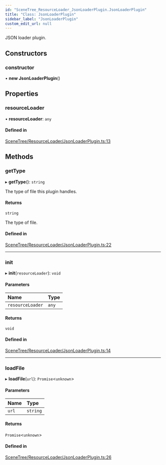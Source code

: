 ```yaml
---
id: "SceneTree_ResourceLoader_JsonLoaderPlugin.JsonLoaderPlugin"
title: "Class: JsonLoaderPlugin"
sidebar_label: "JsonLoaderPlugin"
custom_edit_url: null
---
```




JSON loader plugin.

## Constructors

### constructor

• **new JsonLoaderPlugin**()

## Properties

### resourceLoader

• **resourceLoader**: `any`

#### Defined in

[SceneTree/ResourceLoader/JsonLoaderPlugin.ts:13](https://github.com/ZeaInc/zea-engine/blob/f5f8fb8b9/src/SceneTree/ResourceLoader/JsonLoaderPlugin.ts#L13)

## Methods

### getType

▸ **getType**(): `string`

The type of file this plugin handles.

#### Returns

`string`

The type of file.

#### Defined in

[SceneTree/ResourceLoader/JsonLoaderPlugin.ts:22](https://github.com/ZeaInc/zea-engine/blob/f5f8fb8b9/src/SceneTree/ResourceLoader/JsonLoaderPlugin.ts#L22)

___

### init

▸ **init**(`resourceLoader`): `void`

#### Parameters

| Name | Type |
| :------ | :------ |
| `resourceLoader` | `any` |

#### Returns

`void`

#### Defined in

[SceneTree/ResourceLoader/JsonLoaderPlugin.ts:14](https://github.com/ZeaInc/zea-engine/blob/f5f8fb8b9/src/SceneTree/ResourceLoader/JsonLoaderPlugin.ts#L14)

___

### loadFile

▸ **loadFile**(`url`): `Promise`<`unknown`\>

#### Parameters

| Name | Type |
| :------ | :------ |
| `url` | `string` |

#### Returns

`Promise`<`unknown`\>

#### Defined in

[SceneTree/ResourceLoader/JsonLoaderPlugin.ts:26](https://github.com/ZeaInc/zea-engine/blob/f5f8fb8b9/src/SceneTree/ResourceLoader/JsonLoaderPlugin.ts#L26)


